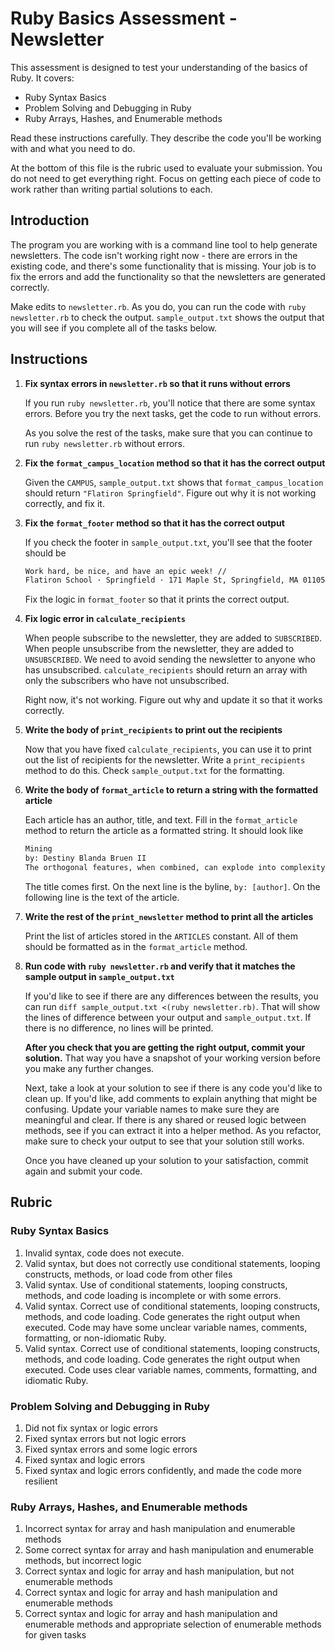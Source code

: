 # Ruby Basics Assessment - Newsletter

This assessment is designed to test your understanding of the basics of Ruby. It covers:

- Ruby Syntax Basics
- Problem Solving and Debugging in Ruby
- Ruby Arrays, Hashes, and Enumerable methods

Read these instructions carefully. They describe the code you'll be working with and what you need to do.

At the bottom of this file is the rubric used to evaluate your submission. You do not need to get everything right. Focus on getting each piece of code to work rather than writing partial solutions to each.

## Introduction

The program you are working with is a command line tool to help generate newsletters. The code isn't working right now - there are errors in the existing code, and there's some functionality that is missing. Your job is to fix the errors and add the functionality so that the newsletters are generated correctly.

Make edits to `newsletter.rb`. As you do, you can run the code with `ruby newsletter.rb` to check the output. `sample_output.txt` shows the output that you will see if you complete all of the tasks below.

## Instructions

1. **Fix syntax errors in `newsletter.rb` so that it runs without errors**

   If you run `ruby newsletter.rb`, you'll notice that there are some syntax errors. Before you try the next tasks, get the code to run without errors.

   As you solve the rest of the tasks, make sure that you can continue to run `ruby newsletter.rb` without errors.

2. **Fix the `format_campus_location` method so that it has the correct output**

   Given the `CAMPUS`, `sample_output.txt` shows that `format_campus_location` should return `"Flatiron Springfield"`. Figure out why it is not working correctly, and fix it.

3. **Fix the `format_footer` method so that it has the correct output**

   If you check the footer in `sample_output.txt`, you'll see that the footer should be

   ```txt
   Work hard, be nice, and have an epic week! //
   Flatiron School · Springfield · 171 Maple St, Springfield, MA 01105
   ```

   Fix the logic in `format_footer` so that it prints the correct output.

4. **Fix logic error in `calculate_recipients`**

   When people subscribe to the newsletter, they are added to `SUBSCRIBED`. When people unsubscribe from the newsletter, they are added to `UNSUBSCRIBED`. We need to avoid sending the newsletter to anyone who has unsubscribed. `calculate_recipients` should return an array with only the subscribers who have not unsubscribed.

   Right now, it's not working. Figure out why and update it so that it works correctly.

5. **Write the body of `print_recipients` to print out the recipients**

   Now that you have fixed `calculate_recipients`, you can use it to print out the list of recipients for the newsletter. Write a `print_recipients` method to do this. Check `sample_output.txt` for the formatting.

6. **Write the body of `format_article` to return a string with the formatted article**

   Each article has an author, title, and text. Fill in the `format_article` method to return the article as a formatted string. It should look like

   ```txt
   Mining
   by: Destiny Blanda Bruen II
   The orthogonal features, when combined, can explode into complexity.
   ```

   The title comes first. On the next line is the byline, `by: [author]`. On the following line is the text of the article.

7. **Write the rest of the `print_newsletter` method to print all the articles**

   Print the list of articles stored in the `ARTICLES` constant. All of them should be formatted as in the `format_article` method.

8. **Run code with `ruby newsletter.rb` and verify that it matches the sample output in `sample_output.txt`**

   If you'd like to see if there are any differences between the results, you can run `diff sample_output.txt <(ruby newsletter.rb)`. That will show the lines of difference between your output and `sample_output.txt`. If there is no difference, no lines will be printed.

   **After you check that you are getting the right output, commit your solution.** That way you have a snapshot of your working version before you make any further changes.

   Next, take a look at your solution to see if there is any code you'd like to clean up. If you'd like, add comments to explain anything that might be confusing. Update your variable names to make sure they are meaningful and clear. If there is any shared or reused logic between methods, see if you can extract it into a helper method. As you refactor, make sure to check your output to see that your solution still works.

   Once you have cleaned up your solution to your satisfaction, commit again and submit your code.

## Rubric

### Ruby Syntax Basics

1. Invalid syntax, code does not execute.
2. Valid syntax, but does not correctly use conditional statements, looping constructs, methods, or load code from other files
3. Valid syntax. Use of conditional statements, looping constructs, methods, and code loading is incomplete or with some errors.
4. Valid syntax. Correct use of conditional statements, looping constructs, methods, and code loading. Code generates the right output when executed. Code may have some unclear variable names, comments, formatting, or non-idiomatic Ruby.
5. Valid syntax. Correct use of conditional statements, looping constructs, methods, and code loading. Code generates the right output when executed. Code uses clear variable names, comments, formatting, and idiomatic Ruby.

### Problem Solving and Debugging in Ruby

1. Did not fix syntax or logic errors
2. Fixed syntax errors but not logic errors
3. Fixed syntax errors and some logic errors
4. Fixed syntax and logic errors
5. Fixed syntax and logic errors confidently, and made the code more resilient

### Ruby Arrays, Hashes, and Enumerable methods

1. Incorrect syntax for array and hash manipulation and enumerable methods
2. Some correct syntax for array and hash manipulation and enumerable methods, but incorrect logic
3. Correct syntax and logic for array and hash manipulation, but not enumerable methods
4. Correct syntax and logic for array and hash manipulation and enumerable methods
5. Correct syntax and logic for array and hash manipulation and enumerable methods and appropriate selection of enumerable methods for given tasks
